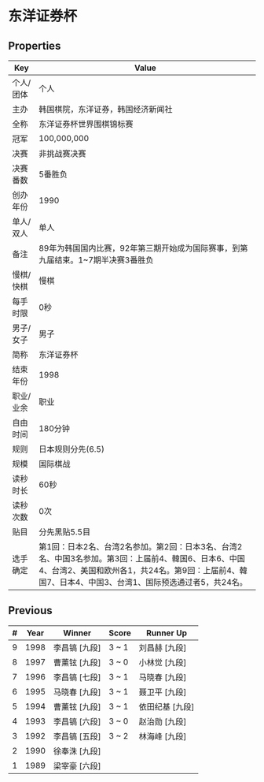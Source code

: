 # 东洋证券杯

## Properties

| Key | Value |
| --- | ----- |
| 个人/团体 | 个人 |
| 主办 | 韩国棋院，东洋证券，韩国经济新闻社 |
| 全称 | 东洋证券杯世界围棋锦标赛 |
| 冠军 | 100,000,000 |
| 决赛 | 非挑战赛决赛 |
| 决赛番数 | 5番胜负 |
| 创办年份 | 1990 |
| 单人/双人 | 单人 |
| 备注 | 89年为韩国国内比赛，92年第三期开始成为国际赛事，到第九届结束。1~7期半决赛3番胜负 |
| 慢棋/快棋 | 慢棋 |
| 每手时限 | 0秒 |
| 男子/女子 | 男子 |
| 简称 | 东洋证券杯 |
| 结束年份 | 1998 |
| 职业/业余 | 职业 |
| 自由时间 | 180分钟 |
| 规则 | 日本规则分先(6.5) |
| 规模 | 国际棋战 |
| 读秒时长 | 60秒 |
| 读秒次数 | 0次 |
| 贴目 | 分先黑贴5.5目 |
| 选手确定 | 第1回：日本2名、台湾2名参加。第2回：日本3名、台湾2名、中国3名参加。第3回：上届前4、韓国6、日本6、中国4、台湾2、美国和欧州各1，共24名。第9回：上届前4、韓国7、日本4、中国3、台湾1、国际预选通过者5，共24名。  |

## Previous

| # | Year | Winner | Score | Runner Up |
| --- | --- | --- | --- | --- |
| 9 | 1998 | 李昌镐 [九段] | 3 ~ 1 | 刘昌赫 [九段] |
| 8 | 1997 | 曹薰铉 [九段] | 3 ~ 0 | 小林觉 [九段] |
| 7 | 1996 | 李昌镐 [七段] | 3 ~ 1 | 马晓春 [九段] |
| 6 | 1995 | 马晓春 [九段] | 3 ~ 1 | 聂卫平 [九段] |
| 5 | 1994 | 曹薰铉 [九段] | 3 ~ 1 | 依田纪基 [九段] |
| 4 | 1993 | 李昌镐 [六段] | 3 ~ 0 | 赵治勋 [九段] |
| 3 | 1992 | 李昌镐 [五段] | 3 ~ 2 | 林海峰 [九段] |
| 2 | 1990 | 徐奉洙 [九段] |  |  |
| 1 | 1989 | 梁宰豪 [六段] |  |  |

